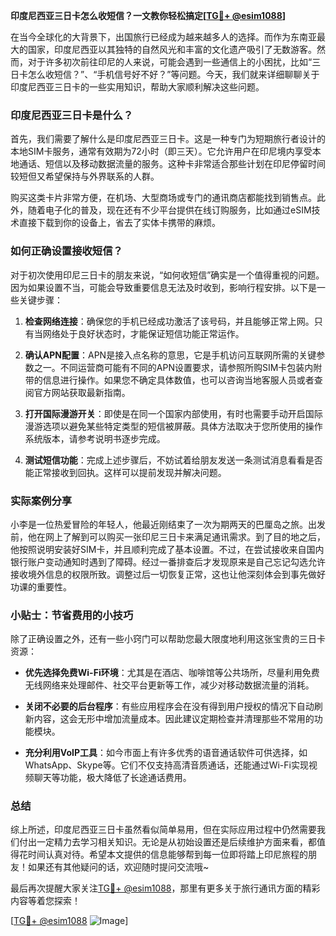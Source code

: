 **印度尼西亚三日卡怎么收短信？一文教你轻松搞定[[TG💪+ @esim1088](https://t.me/s/esim1088)]**

在当今全球化的大背景下，出国旅行已经成为越来越多人的选择。而作为东南亚最大的国家，印度尼西亚以其独特的自然风光和丰富的文化遗产吸引了无数游客。然而，对于许多初次前往印尼的人来说，可能会遇到一些通信上的小困扰，比如“三日卡怎么收短信？”、“手机信号好不好？”等问题。今天，我们就来详细聊聊关于印度尼西亚三日卡的一些实用知识，帮助大家顺利解决这些问题。

### 印度尼西亚三日卡是什么？

首先，我们需要了解什么是印度尼西亚三日卡。这是一种专门为短期旅行者设计的本地SIM卡服务，通常有效期为72小时（即三天）。它允许用户在印尼境内享受本地通话、短信以及移动数据流量的服务。这种卡非常适合那些计划在印尼停留时间较短但又希望保持与外界联系的人群。

购买这类卡片非常方便，在机场、大型商场或专门的通讯商店都能找到销售点。此外，随着电子化的普及，现在还有不少平台提供在线订购服务，比如通过eSIM技术直接下载到你的设备上，省去了实体卡携带的麻烦。

### 如何正确设置接收短信？

对于初次使用印尼三日卡的朋友来说，“如何收短信”确实是一个值得重视的问题。因为如果设置不当，可能会导致重要信息无法及时收到，影响行程安排。以下是一些关键步骤：

1. **检查网络连接**：确保您的手机已经成功激活了该号码，并且能够正常上网。只有当网络处于良好状态时，才能保证短信功能正常运作。
   
2. **确认APN配置**：APN是接入点名称的意思，它是手机访问互联网所需的关键参数之一。不同运营商可能有不同的APN设置要求，请参照所购SIM卡包装内附带的信息进行操作。如果您不确定具体数值，也可以咨询当地客服人员或者查阅官方网站获取最新指南。

3. **打开国际漫游开关**：即使是在同一个国家内部使用，有时也需要手动开启国际漫游选项以避免某些特定类型的短信被屏蔽。具体方法取决于您所使用的操作系统版本，请参考说明书逐步完成。

4. **测试短信功能**：完成上述步骤后，不妨试着给朋友发送一条测试消息看看是否能正常接收到回执。这样可以提前发现并解决问题。

### 实际案例分享

小李是一位热爱冒险的年轻人，他最近刚结束了一次为期两天的巴厘岛之旅。出发前，他在网上了解到可以购买一张印尼三日卡来满足通讯需求。到了目的地之后，他按照说明安装好SIM卡，并且顺利完成了基本设置。不过，在尝试接收来自国内银行账户变动通知时遇到了障碍。经过一番排查后才发现原来是自己忘记勾选允许接收境外信息的权限所致。调整过后一切恢复正常，这也让他深刻体会到事先做好功课的重要性。

### 小贴士：节省费用的小技巧

除了正确设置之外，还有一些小窍门可以帮助您最大限度地利用这张宝贵的三日卡资源：

- **优先选择免费Wi-Fi环境**：尤其是在酒店、咖啡馆等公共场所，尽量利用免费无线网络来处理邮件、社交平台更新等工作，减少对移动数据流量的消耗。
  
- **关闭不必要的后台程序**：有些应用程序会在没有得到用户授权的情况下自动刷新内容，这会无形中增加流量成本。因此建议定期检查并清理那些不常用的功能模块。

- **充分利用VoIP工具**：如今市面上有许多优秀的语音通话软件可供选择，如WhatsApp、Skype等。它们不仅支持高清音质通话，还能通过Wi-Fi实现视频聊天等功能，极大降低了长途通话费用。

### 总结

综上所述，印度尼西亚三日卡虽然看似简单易用，但在实际应用过程中仍然需要我们付出一定精力去学习相关知识。无论是从初始设置还是后续维护方面来看，都值得花时间认真对待。希望本文提供的信息能够帮到每一位即将踏上印尼旅程的朋友！如果还有其他疑问的话，欢迎随时提问交流哦~

最后再次提醒大家关注[TG💪+ @esim1088](https://t.me/s/esim1088)，那里有更多关于旅行通讯方面的精彩内容等着您探索！

[[TG💪+ @esim1088](https://t.me/s/esim1088) ![Image](https://i.postimg.cc/4NQfJmqS/Snipaste-2025-05-13-00-14-12.png)]
